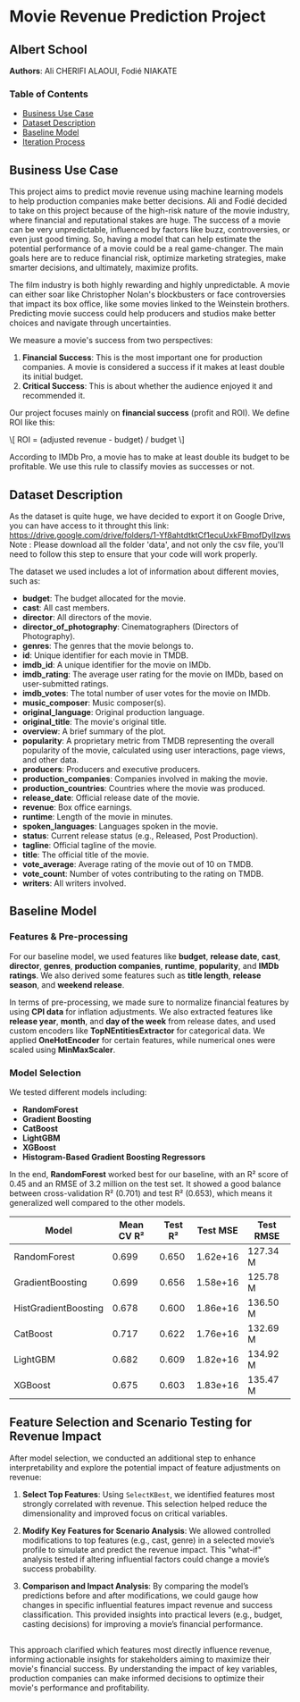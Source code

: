 # Movie Revenue Prediction Project

## Albert School

**Authors**: Ali CHERIFI ALAOUI, Fodié NIAKATE

### Table of Contents

- [Business Use Case](#business-use-case)
- [Dataset Description](#dataset-description)
- [Baseline Model](#baseline-model)
- [Iteration Process](#iteration-process)

## Business Use Case

This project aims to predict movie revenue using machine learning models to help production companies make better decisions. Ali and Fodié decided to take on this project because of the high-risk nature of the movie industry, where financial and reputational stakes are huge. The success of a movie can be very unpredictable, influenced by factors like buzz, controversies, or even just good timing. So, having a model that can help estimate the potential performance of a movie could be a real game-changer. The main goals here are to reduce financial risk, optimize marketing strategies, make smarter decisions, and ultimately, maximize profits.

The film industry is both highly rewarding and highly unpredictable. A movie can either soar like Christopher Nolan's blockbusters or face controversies that impact its box office, like some movies linked to the Weinstein brothers. Predicting movie success could help producers and studios make better choices and navigate through uncertainties.

We measure a movie's success from two perspectives:

1. **Financial Success**: This is the most important one for production companies. A movie is considered a success if it makes at least double its initial budget.
2. **Critical Success**: This is about whether the audience enjoyed it and recommended it.

Our project focuses mainly on **financial success** (profit and ROI). We define ROI like this:

\\[ ROI = (adjusted revenue - budget) / budget \\]

According to IMDb Pro, a movie has to make at least double its budget to be profitable. We use this rule to classify movies as successes or not.

## Dataset Description

As the dataset is quite huge, we have decided to export it on  Google Drive, you can have access to it throught this link: https://drive.google.com/drive/folders/1-Yf8ahtdtktCf1ecuUxkFBmofDylIzws
Note : Please download all the folder 'data', and not only the csv file, you'll need to follow this step to ensure that your code will work properly.

The dataset we used includes a lot of information about different movies, such as:

- **budget**: The budget allocated for the movie.
- **cast**: All cast members.
- **director**: All directors of the movie.
- **director_of_photography**: Cinematographers (Directors of Photography).
- **genres**: The genres that the movie belongs to.
- **id**: Unique identifier for each movie in TMDB.
- **imdb_id**: A unique identifier for the movie on IMDb.
- **imdb_rating**: The average user rating for the movie on IMDb, based on user-submitted ratings.
- **imdb_votes**: The total number of user votes for the movie on IMDb.
- **music_composer**: Music composer(s).
- **original_language**: Original production language.
- **original_title**: The movie's original title.
- **overview**: A brief summary of the plot.
- **popularity**: A proprietary metric from TMDB representing the overall popularity of the movie, calculated using user interactions, page views, and other data.
- **producers**: Producers and executive producers.
- **production_companies**: Companies involved in making the movie.
- **production_countries**: Countries where the movie was produced.
- **release_date**: Official release date of the movie.
- **revenue**: Box office earnings.
- **runtime**: Length of the movie in minutes.
- **spoken_languages**: Languages spoken in the movie.
- **status**: Current release status (e.g., Released, Post Production).
- **tagline**: Official tagline of the movie.
- **title**: The official title of the movie.
- **vote_average**: Average rating of the movie out of 10 on TMDB.
- **vote_count**: Number of votes contributing to the rating on TMDB.
- **writers**: All writers involved.

## Baseline Model

### Features & Pre-processing

For our baseline model, we used features like **budget**, **release date**, **cast**, **director**, **genres**, **production companies**, **runtime**, **popularity**, and **IMDb ratings**. We also derived some features such as **title length**, **release season**, and **weekend release**.

In terms of pre-processing, we made sure to normalize financial features by using **CPI data** for inflation adjustments. We also extracted features like **release year**, **month**, and **day of the week** from release dates, and used custom encoders like **TopNEntitiesExtractor** for categorical data. We applied **OneHotEncoder** for certain features, while numerical ones were scaled using **MinMaxScaler**.

### Model Selection

We tested different models including:

- **RandomForest**
- **Gradient Boosting**
- **CatBoost**
- **LightGBM**
- **XGBoost**
- **Histogram-Based Gradient Boosting Regressors**

In the end, **RandomForest** worked best for our baseline, with an R² score of 0.45 and an RMSE of 3.2 million on the test set. It showed a good balance between cross-validation R² (0.701) and test R² (0.653), which means it generalized well compared to the other models.

| Model                | Mean CV R² | Test R² | Test MSE | Test RMSE |
| -------------------- | ---------- | ------- | -------- | --------- |
| RandomForest         | 0.699      | 0.650   | 1.62e+16 | 127.34 M  |
| GradientBoosting     | 0.699      | 0.656   | 1.58e+16 | 125.78 M  |
| HistGradientBoosting | 0.678      | 0.600   | 1.86e+16 | 136.50 M  |
| CatBoost             | 0.717      | 0.622   | 1.76e+16 | 132.69 M  |
| LightGBM             | 0.682      | 0.609   | 1.82e+16 | 134.92 M  |
| XGBoost              | 0.675      | 0.603   | 1.83e+16 | 135.47 M  |

## Feature Selection and Scenario Testing for Revenue Impact

After model selection, we conducted an additional step to enhance interpretability and explore the potential impact of feature adjustments on revenue:

1. **Select Top Features**: Using `SelectKBest`, we identified features most strongly correlated with revenue. This selection helped reduce the dimensionality and improved focus on critical variables.

2. **Modify Key Features for Scenario Analysis**: We allowed controlled modifications to top features (e.g., cast, genre) in a selected movie’s profile to simulate and predict the revenue impact. This "what-if" analysis tested if altering influential factors could change a movie’s success probability.

3. **Comparison and Impact Analysis**: By comparing the model’s predictions before and after modifications, we could gauge how changes in specific influential features impact revenue and success classification. This provided insights into practical levers (e.g., budget, casting decisions) for improving a movie’s financial performance.

##

This approach clarified which features most directly influence revenue, informing actionable insights for stakeholders aiming to maximize their movie's financial success. By understanding the impact of key variables, production companies can make informed decisions to optimize their movie's performance and profitability.
```
